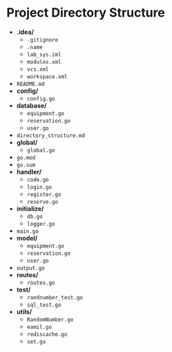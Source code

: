 # Project Directory Structure

- **.idea/**
  - `.gitignore`
  - `.name`
  - `lab_sys.iml`
  - `modules.xml`
  - `vcs.xml`
  - `workspace.xml`
- `README.md`
- **config/**
  - `config.go`
- **database/**
  - `equipment.go`
  - `reservation.go`
  - `user.go`
- `directory_structure.md`
- **global/**
  - `global.go`
- `go.mod`
- `go.sum`
- **handler/**
  - `code.go`
  - `login.go`
  - `register.go`
  - `reserve.go`
- **initialize/**
  - `db.go`
  - `logger.go`
- `main.go`
- **model/**
  - `equipment.go`
  - `reservation.go`
  - `user.go`
- `output.go`
- **routes/**
  - `routes.go`
- **test/**
  - `randnumber_test.go`
  - `sql_test.go`
- **utils/**
  - `RandomNumber.go`
  - `eamil.go`
  - `rediscache.go`
  - `set.go`

